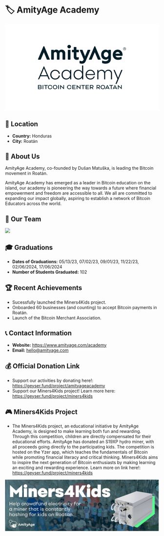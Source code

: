 # 🏷️ AmityAge Academy
<img src="../Honduras -- Amity Age/Photos/AmityAge - Logo.PNG"> <!-- 1 picture maximum -->

## 📍 Location
- **Country:** Honduras
- **City:** Roatán

## 📖 About Us
AmityAge Academy, co-founded by Dušan Matuška, is leading the Bitcoin movement in Roatán.

AmityAge Academy has emerged as a leader in Bitcoin education on the island, our academy is pioneering the way towards a future where financial empowerment and freedom are accessible to all. We all are committed to expanding our impact globally, aspiring to establish a network of Bitcoin Educators across the world. 

## 👥 Our Team
<img src="../Honduras -- Amity Age/Photos/AmityA's Core Team.jpeg"> <!-- 1 picture maximum -->

## 🎓 Graduations
- **Dates of Graduations:** 05/13/23, 07/02/23, 09/01/23, 11/22/23, 02/06/2024, 17/06/2024
- **Number of Students Graduated:** 102

## 🏆 Recent Achievements
- Sucessfully launched the Miners4Kids project.
- Onboarded 60 businesses (and counting) to accept Bitcoin payments in Roatán.
- Launch of the Bitcoin Merchant Association.

## 📞 Contact Information
- **Website:** https://www.amityage.com/academy
- **Email:** hello@amityage.com

## 💰 Official Donation Link
- Support our activities by donating here!: https://geyser.fund/project/amityageacademy
- Support our Miners4Kids project! Learn more here: https://geyser.fund/project/miners4kids

## 🎮 Miners4Kids Project
- The Miners4Kids project, an educational initiative by AmityAge Academy, is designed to make learning both fun and rewarding. Through this competition, children are directly compensated for their educational efforts. AmityAge has donated an S19XP hydro miner, with all proceeds going directly to the participating kids. The competition is hosted on the Yzer app, which teaches the fundamentals of Bitcoin while promoting financial literacy and critical thinking. Miners4Kids aims to inspire the next generation of Bitcoin enthusiasts by making learning an exciting and rewarding experience. Learn more on link here!: https://geyser.fund/project/miners4kids
<img src="../Honduras -- Amity Age/Photos/Miners4Kids - Logo.jpg">
